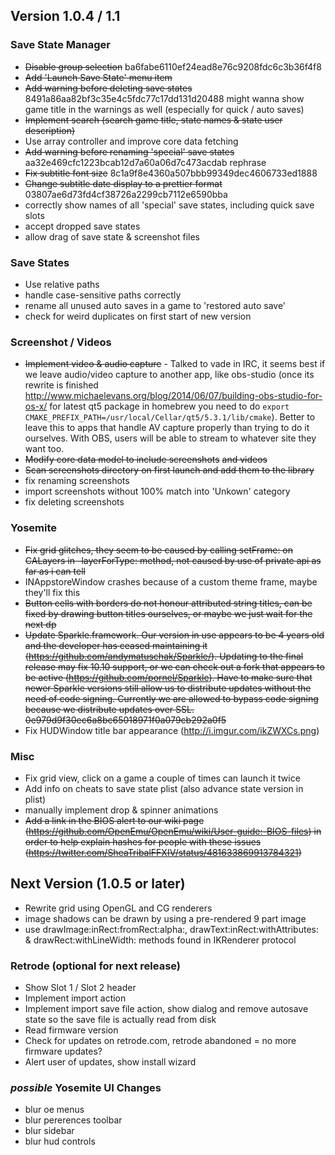 ## Version 1.0.4 / 1.1

### Save State Manager
- ~~Disable group selection~~ ba6fabe6110ef24ead8e76c9208fdc6c3b36f4f8
- ~~Add 'Launch Save State' menu item~~
- ~~Add warning before deleting save states~~ 8491a86aa82bf3c35e4c5fdc77c17dd131d20488 might wanna show game title in the warnings as well (especially for quick / auto saves)
- ~~Implement search (search game title, state names & state user description)~~
- Use array controller and improve core data fetching
- ~~Add warning before renaming 'special' save states~~ aa32e469cfc1223bcab12d7a60a06d7c473acdab rephrase
- ~~Fix subtitle font size~~ 8c1a9f8e4360a507bbb99349dec4606733ed1888
- ~~Change subtitle date display to a prettier format~~ 03807ae6d73fd4cf38726a2299cb7112e6590bba
- correctly show names of all 'special' save states, including quick save slots
- accept dropped save states
- allow drag of save state & screenshot files

### Save States
- Use relative paths
- handle case-sensitive paths correctly
- rename all unused auto saves in a game to 'restored auto save'
- check for weird duplicates on first start of new version

### Screenshot / Videos
- ~~Implement video & audio capture~~ - Talked to vade in IRC, it seems best if we leave audio/video capture to another app, like obs-studio (once its rewrite is finished http://www.michaelevans.org/blog/2014/06/07/building-obs-studio-for-os-x/ for latest qt5 package in homebrew you need to do `export CMAKE_PREFIX_PATH=/usr/local/Cellar/qt5/5.3.1/lib/cmake`). Better to leave this to apps that handle AV capture properly than trying to do it ourselves. With OBS, users will be able to stream to whatever site they want too.
- ~~Modify core data model to include screenshots~~ ~~and videos~~
- ~~Scan screenshots directory on first launch and add them to the library~~
- fix renaming screenshots
- import screenshots without 100% match into 'Unkown' category
- fix deleting screenshots

### Yosemite
- ~~Fix grid glitches, they seem to be caused by calling setFrame: on CALayers in -layerForType: method, not caused by use of private api as far as i can tell~~
- INAppstoreWindow crashes because of a custom theme frame, maybe they'll fix this
- ~~Button cells with borders do not honour attributed string titles, can be fixed by drawing button titles ourselves, or maybe we just wait for the next dp~~
- ~~Update Sparkle.framework. Our version in use appears to be 4 years old and the developer has ceased maintaining it (https://github.com/andymatuschak/Sparkle/). Updating to the final release may fix 10.10 support, or we can check out a fork that appears to be active (https://github.com/pornel/Sparkle). Have to make sure that newer Sparkle versions still allow us to distribute updates without the need of code signing. Currently we are allowed to bypass code signing because we distribute updates over SSL. 0e979d9f30ec6a8bc65018971f0a079cb292a0f5~~ 
- Fix HUDWindow title bar appearance (http://i.imgur.com/ikZWXCs.png)

### Misc
- Fix grid view, click on a game a couple of times can launch it twice
- Add info on cheats to save state plist (also advance state version in plist)
 - manually implement drop & spinner animations
- ~~Add a link in the BIOS alert to our wiki page (https://github.com/OpenEmu/OpenEmu/wiki/User-guide:-BIOS-files) in order to help explain hashes for people with these issues (https://twitter.com/SheaTribalFFXIV/status/481633869913784321)~~

## Next Version (1.0.5 or later)
- Rewrite grid using OpenGL and CG renderers
 - image shadows can be drawn by using a pre-rendered 9 part image
 - use drawImage:inRect:fromRect:alpha:, drawText:inRect:withAttributes: & drawRect:withLineWidth: methods found in IKRenderer protocol

### Retrode (optional for next release)
- Show Slot 1 / Slot 2 header
- Implement import action
- Implement import save file action, show dialog and remove autosave state so the save file is actually read from disk
- Read firmware version
- Check for updates on retrode.com, retrode abandoned = no more firmware updates?
- Alert user of updates, show install wizard

### _possible_ Yosemite UI Changes
- blur oe menus
- blur pererences toolbar
- blur sidebar
- blur hud controls